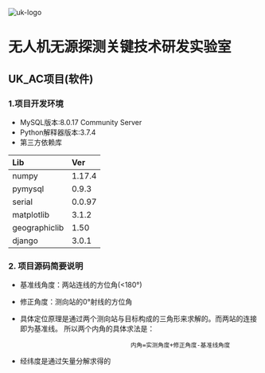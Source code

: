 ![uk-logo](https://s2.ax1x.com/2020/01/19/1C8qXt.png)
# 无人机无源探测关键技术研发实验室
## UK_AC项目(软件)

### 1.项目开发环境

- MySQL版本:8.0.17 Community Server
- Python解释器版本:3.7.4
- 第三方依赖库
    
|Lib            |Ver    |
|:----          |:----  |
|numpy          |1.17.4 |
|pymysql        |0.9.3  |
|serial         |0.0.97 |
|matplotlib     |3.1.2  |
|geographiclib  |1.50   |
|django         |3.0.1  |

### 2. 项目源码简要说明

- 基准线角度：两站连线的方位角(<180°)
- 修正角度：测向站的0°射线的方位角
- 具体定位原理是通过两个测向站与目标构成的三角形来求解的。而两站的连接即为基准线。
所以两个内角的具体求法是：

                                     内角=实测角度+修正角度-基准线角度
- 经纬度是通过矢量分解求得的